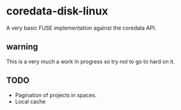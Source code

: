 coredata-disk-linux
===================

A very basic FUSE implementation against the coredata API.

warning
-------

This is a very much a work in progress so try not to go to hard on it.

TODO
----
- Pagination of projects in spaces.
- Local cache
